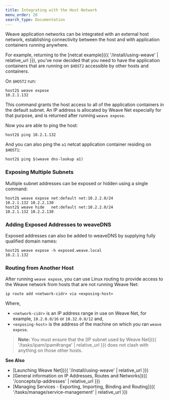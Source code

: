 ```yaml
---
title: Integrating with the Host Network
menu_order: 20
search_type: Documentation
---
```


Weave application networks can be integrated with an external host network, establishing connectivity between the host and with application containers running anywhere.

For example, returning to the [netcat example]({{ '/install/using-weave' | relative_url }}), you’ve now decided that you need to have the application containers that are running on `$HOST2` accessible by other hosts and containers. 

On `$HOST2` run:

    host2$ weave expose
    10.2.1.132

This command grants the host access to all of the application containers in the default subnet. An IP address is allocated by Weave Net especially for that purpose, and is returned after running `weave expose`. 

Now you are able to ping the host:

    host2$ ping 10.2.1.132

And you can also ping the `a1` netcat application container residing on `$HOST1`:

    host2$ ping $(weave dns-lookup a1)

### Exposing Multiple Subnets

Multiple subnet addresses can be exposed or hidden using a single command:

    host2$ weave expose net:default net:10.2.2.0/24
    10.2.1.132 10.2.2.130
    host2$ weave hide   net:default net:10.2.2.0/24
    10.2.1.132 10.2.2.130

### Adding Exposed Addresses to weaveDNS

Exposed addresses can also be added to weaveDNS by supplying fully qualified domain names:

    host2$ weave expose -h exposed.weave.local
    10.2.1.132

### <a name="routing"></a>Routing from Another Host

After running `weave expose`, you can use Linux routing to provide
access to the Weave network from hosts that are not running Weave Net:

    ip route add <network-cidr> via <exposing-host>

Where,

 * `<network-cidr>` is an IP address range in use on Weave Net,
for example,  `10.2.0.0/16` or `10.32.0.0/12` and,
 * `<exposing-host>` is the address of the machine on which you ran `weave expose`.

>**Note:** You must ensure that the [IP subnet used by Weave
Net]({{ '/tasks/ipam/ipam#range' | relative_url }}) does not clash with anything on those other
hosts.


**See Also**

 * [Launching Weave Net]({{ '/install/using-weave' | relative_url }})
 * [General information on IP Addresses, Routes and Networks]({{ '/concepts/ip-addresses' | relative_url }})
 * [Managing Services - Exporting, Importing, Binding and Routing]({{ '/tasks/manage/service-management' | relative_url }})
